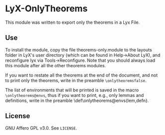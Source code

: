 # LyX-OnlyTheorems

This module was written to export only  the theorems in a Lyx File.

## Use

To install the module, copy the file theorems-only.module to the layouts folder in LyX's user directory (which can be found in Help->About LyX), and reconfigure lyx via Tools->Reconfigure. Note that you should always load this module after all the other theorems modules.

If you want to restate all the theorems at the end of the document, and not to print only the theorems, write in the preamble `\onlytheoremsfalse`.

The list of environments that will be printed is saved in the macro `\onlytheorems@envs`, thus if you want to print, e.g., only lemmas and definitions, write in the preamble \def\onlytheorems@envs{lem,defn}.
## License

GNU Affero GPL v3.0. See `LICENSE`.
